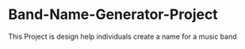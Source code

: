 # Band-Name-Generator-Project
This Project is design help individuals create a name for a music band
